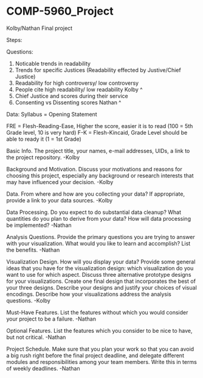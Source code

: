 # COMP-5960_Project
Kolby/Nathan Final project

Steps:

Questions:
1. Noticable trends in readability
2. Trends for specific Justices (Readability effected by Justive/Chief Justice)
3. Readability for high controversy/ low controversy
4. People cite high readability/ low readability
   Kolby ^
5. Chief Justice and scores during their service
6. Consenting vs Dissenting scores
   Nathan ^

Data:
Syllabus = Opening Statement

FRE =  Flesh-Reading-Ease, Higher the score, easier it is to read (100 = 5th Grade level, 10 is very hard)
F-K = Flesh-Kincaid, Grade Level should be able to ready it (1 = 1st Grade)




Basic Info. The project title, your names, e-mail addresses, UIDs, a link to the project repository.
-Kolby

Background and Motivation. Discuss your motivations and reasons for choosing this project, especially any background or research interests that may have influenced your decision.
-Kolby

Data. From where and how are you collecting your data? If appropriate, provide a link to your data sources.
-Kolby

Data Processing. Do you expect to do substantial data cleanup? What quantities do you plan to derive from your data? How will data processing be implemented?
-Nathan

Analysis Questions. Provide the primary questions you are trying to answer with your visualization. What would you like to learn and accomplish? List the benefits.
-Nathan

Visualization Design. How will you display your data? Provide some general ideas that you have for the visualization design: which visualization do you want to use for which aspect. Discuss three alternative prototype designs for your visualizations. Create one final design that incorporates the best of your three designs. Describe your designs and justify your choices of visual encodings. Describe how your visualizations address the analysis questions.
-Kolby

Must-Have Features. List the features without which you would consider your project to be a failure.
-Nathan

Optional Features. List the features which you consider to be nice to have, but not critical.
-Nathan

Project Schedule. Make sure that you plan your work so that you can avoid a big rush right before the final project deadline, and delegate different modules and responsibilities among your team members. Write this in terms of weekly deadlines.
-Nathan
